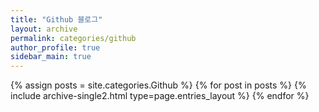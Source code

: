 ```yaml
---
title: "Github 블로그"
layout: archive
permalink: categories/github
author_profile: true
sidebar_main: true
---
```



{% assign posts = site.categories.Github %}
{% for post in posts %} {% include archive-single2.html type=page.entries_layout %} {% endfor %}
